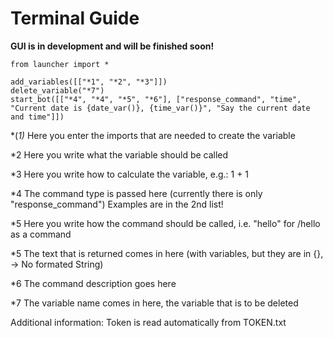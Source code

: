 # Terminal Guide
**GUI is in development and will be finished soon!**

```
from launcher import *

add_variables([["*1", "*2", "*3"]])
delete_variable("*7")
start_bot([["*4", "*4", "*5", "*6"], ["response_command", "time", "Current date is {date_var()}, {time_var()}", "Say the current date and time"]])
```


*(*1)* Here you enter the imports that are needed to create the variable

*2 Here you write what the variable should be called

*3 Here you write how to calculate the variable, e.g.: 1 + 1

*4 The command type is passed here (currently there is only "response_command") Examples are in the 2nd list!

*5 Here you write how the command should be called, i.e. "hello" for /hello as a command

*5 The text that is returned comes in here (with variables, but they are in {}, -> No formated String)

*6 The command description goes here

*7 The variable name comes in here, the variable that is to be deleted 

Additional information: Token is read automatically from TOKEN.txt
